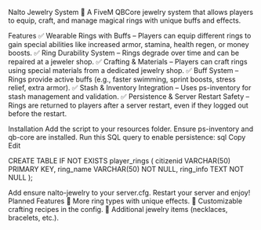 Nalto Jewelry System 💍
A FiveM QBCore jewelry system that allows players to equip, craft, and manage magical rings with unique buffs and effects.

Features
✅ Wearable Rings with Buffs – Players can equip different rings to gain special abilities like increased armor, stamina, health regen, or money boosts.
✅ Ring Durability System – Rings degrade over time and can be repaired at a jeweler shop.
✅ Crafting & Materials – Players can craft rings using special materials from a dedicated jewelry shop.
✅ Buff System – Rings provide active buffs (e.g., faster swimming, sprint boosts, stress relief, extra armor).
✅ Stash & Inventory Integration – Uses ps-inventory for stash management and validation.
✅ Persistence & Server Restart Safety – Rings are returned to players after a server restart, even if they logged out before the restart.

Installation
Add the script to your resources folder.
Ensure ps-inventory and qb-core are installed.
Run this SQL query to enable persistence:
sql
Copy
Edit


CREATE TABLE IF NOT EXISTS player_rings (
    citizenid VARCHAR(50) PRIMARY KEY,
    ring_name VARCHAR(50) NOT NULL,
    ring_info TEXT NOT NULL
);


Add ensure nalto-jewelry to your server.cfg.
Restart your server and enjoy!
Planned Features
🔹 More ring types with unique effects.
🔹 Customizable crafting recipes in the config.
🔹 Additional jewelry items (necklaces, bracelets, etc.).
